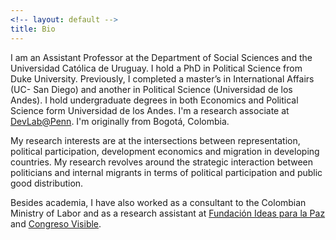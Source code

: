 ```yaml
---
<!-- layout: default -->
title: Bio
---
```


<!-- ## Bio -->

I am an Assistant Professor at the Department of Social Sciences and the Universidad Católica de Uruguay. I hold a PhD in Political Science from Duke University. Previously, I completed a master’s in International Affairs (UC- San Diego) and another in Political Science (Universidad de los Andes). I hold undergraduate degrees in both Economics and Political Science form Universidad de los Andes. I'm a research associate at [DevLab@Penn](https://web.sas.upenn.edu/dev-lab/). I'm originally from Bogotá, Colombia.

My research interests are at the intersections between representation, political participation, development economics and migration in developing countries. My research revolves around the strategic interaction between politicians and internal migrants in terms of political participation and public good distribution.

Besides academia, I have also worked as a consultant to the Colombian Ministry of Labor and as a research assistant at [Fundación Ideas para la Paz](http://www.ideaspaz.org/) and [Congreso Visible](https://congresovisible.uniandes.edu.co/).
